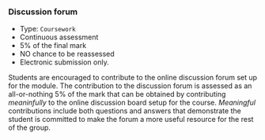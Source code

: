 
<a name="forum"></a>

### **Discussion forum**

* Type: `Coursework`
* Continuous assessment
* 5% of the final mark
* NO chance to be reassessed
* Electronic submission only.

Students are encouraged to contribute to the online discussion forum set up for the module. The contribution to the discussion forum is assessed as an all-or-nothing 5% of the mark that can be obtained by contributing *meaninfully* to the online discussion board setup for the course. *Meaningful* contributions include both questions and answers that demonstrate the student is committed to make the forum a more useful resource for the rest of the group.

